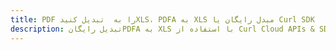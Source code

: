 ---title: PDF را به  تبدیل کنیدXLS، PDFA به XLS مبدل رایگان یا Curl SDKdescription: تبدیل رایگانPDFA به XLS با استفاده از Curl Cloud APIs & SDK همچنین اسناد PDF را در Cloud ایجاد، ویرایش و رندر کنید.---